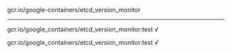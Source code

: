 gcr.io/google-containers/etcd_version_monitor 

----
gcr.io/google_containers/etcd_version_monitor:test √

gcr.io/google_containers/etcd_version_monitor:test √


